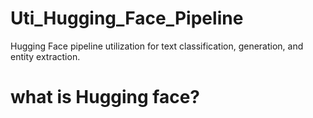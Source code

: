 # Uti_Hugging_Face_Pipeline
Hugging Face pipeline utilization for text classification, generation, and entity extraction.

# what is Hugging face?




